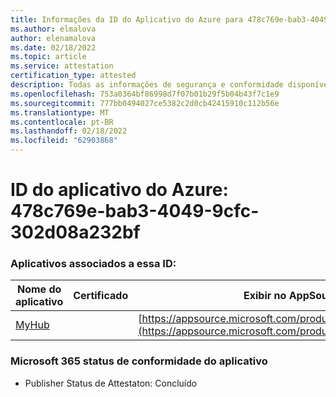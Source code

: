 ```yaml
---
title: Informações da ID do Aplicativo do Azure para 478c769e-bab3-4049-9cfc-302d08a232bf
ms.author: elmalova
author: elenamalova
ms.date: 02/18/2022
ms.topic: article
ms.service: attestation
certification_type: attested
description: Todas as informações de segurança e conformidade disponíveis para 478c769e-bab3-4049-9cfc-302d08a232bf.
ms.openlocfilehash: 753a0364bf86998d7f07b01b29f5b04b43f7c1e9
ms.sourcegitcommit: 777bb0494027ce5382c2d0cb42415910c112b56e
ms.translationtype: MT
ms.contentlocale: pt-BR
ms.lasthandoff: 02/18/2022
ms.locfileid: "62903868"
---
```

# <a name="azure-app-id-478c769e-bab3-4049-9cfc-302d08a232bf"></a>ID do aplicativo do Azure: 478c769e-bab3-4049-9cfc-302d08a232bf


### <a name="apps-associated-with-this-id"></a>Aplicativos associados a essa ID:
| **Nome do aplicativo** | **Certificado** | **Exibir no AppSource** |
|--------------|---------------|-----------------------|
| [MyHub](https://docs.microsoft.com/microsoft-365-app-certification/forward/WA200000726) |  | [https://appsource.microsoft.com/product/office/WA200000726](https://appsource.microsoft.com/product/office/WA200000726) |

### <a name="microsoft-365-app-compliance-status"></a>Microsoft 365 status de conformidade do aplicativo
- Publisher Status de Attestaton: Concluído

